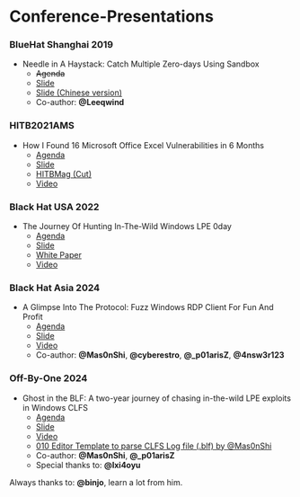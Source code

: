# Conference-Presentations

### BlueHat Shanghai 2019

* Needle in A Haystack: Catch Multiple Zero-days Using Sandbox
  * ~~Agenda~~
  * [Slide](https://github.com/jq0904/Conference-Presentations/blob/main/BlueHat%20Shanghai%202019/Catch%20Multiple%20Zero-days%20Using%20Sandbox.pdf)
  * [Slide (Chinese version)](https://github.com/jq0904/Conference-Presentations/blob/main/BlueHat%20Shanghai%202019/%E5%A4%A7%E6%B5%B7%E6%8D%9E%E9%92%88%EF%BC%9A%E4%BD%BF%E7%94%A8%E6%B2%99%E7%AE%B1%E6%8D%95%E8%8E%B7%E5%A4%9A%E4%B8%AA%E9%9B%B6%E6%97%A5%E6%BC%8F%E6%B4%9E.pdf)
  * Co-author: **@Leeqwind**

### HITB2021AMS

* How I Found 16 Microsoft Office Excel Vulnerabilities in 6 Months
  * [Agenda](https://archive.conference.hitb.org/hitbsecconf2021ams/sessions/how-i-found-16-microsoft-office-excel-vulnerabilities-in-6-months/)
  * [Slide](https://github.com/jq0904/Conference-Presentations/blob/main/HITB2021AMS/How%20I%20Found%2016%20Microsoft%20Office%20Excel%20Vulnerabilities%20in%206%20Months.pdf)
  * [HITBMag (Cut)](https://github.com/jq0904/Conference-Presentations/blob/main/HITB2021AMS/How%20I%20Found%2016%20Microsoft%20Office%20Excel%20Vulnerabilities%20in%206%20Months-magazine.pdf)
  * [Video](https://www.youtube.com/watch?v=LJohkmj_tzk)

### Black Hat USA 2022

* The Journey Of Hunting In-The-Wild Windows LPE 0day
  * [Agenda](https://www.blackhat.com/us-22/briefings/schedule/#the-journey-of-hunting-in-the-wild-windows-lpe-day-26988)
  * [Slide](https://github.com/jq0904/Conference-Presentations/blob/main/Black%20Hat%20USA%202022/The%20Journey%20Of%20Hunting%20ITW%20Windows%20LPE%200day.pdf)
  * [White Paper](https://github.com/jq0904/Conference-Presentations/blob/main/Black%20Hat%20USA%202022/The%20Journey%20Of%20Hunting%20ITW%20Windows%20LPE%200day-White%20Paper.pdf)
  * [Video](https://www.youtube.com/watch?v=voDpk7nQAyw)

### Black Hat Asia 2024

* A Glimpse Into The Protocol: Fuzz Windows RDP Client For Fun And Profit
  * [Agenda](https://www.blackhat.com/asia-24/briefings/schedule/index.html#a-glimpse-into-the-protocol-fuzz-windows-rdp-client-for-fun-and-profit-37629)
  * [Slide](https://github.com/jq0904/Conference-Presentations/blob/main/Black%20Hat%20Asia%202024/Fuzz%20Windows%20RDP%20Client%20For%20Fun%20And%20Profit.pdf)
  * [Video](https://www.youtube.com/watch?v=I5_v3yRqMVM)
  * Co-author: **@Mas0nShi**, **@cyberestro**, **@_p01arisZ**, **@4nsw3r123**

### Off-By-One 2024

* Ghost in the BLF: A two-year journey of chasing in-the-wild LPE exploits in Windows CLFS
  * [Agenda](https://offbyone.sg/agenda/)
  * [Slide](https://github.com/jq0904/Conference-Presentations/blob/main/Off-By-One%202024/A%20two-year%20journey%20of%20chasing%20in-the-wild%20LPE%20exploits%20in%20Windows%20CLFS.pdf)
  * [Video](https://www.youtube.com/watch?v=tOwSet1RVkU)
  * [010 Editor Template to parse CLFS Log file (.blf) by @Mas0nShi](https://github.com/Mas0nShi/010Template_BLF)
  * Co-author: **@Mas0nShi**, **@_p01arisZ**
  * Special thanks to: **@lxi4oyu**

Always thanks to: **@binjo**, learn a lot from him.
